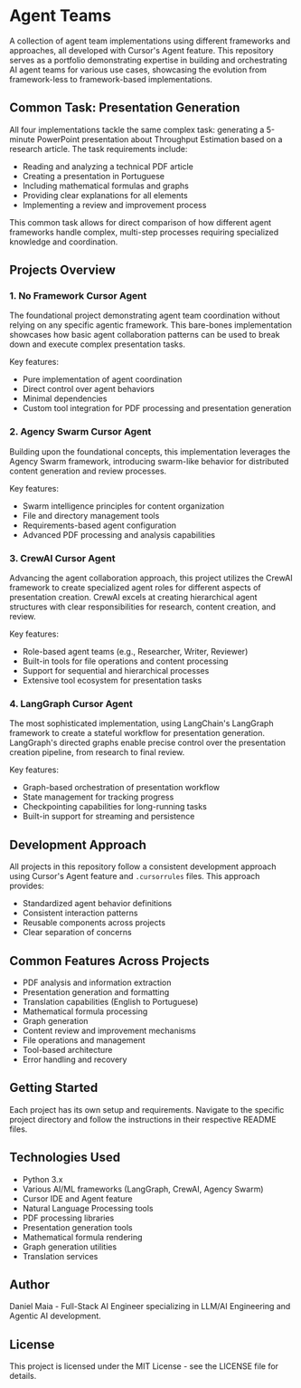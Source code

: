 # Agent Teams

A collection of agent team implementations using different frameworks and approaches, all developed with Cursor's Agent feature. This repository serves as a portfolio demonstrating expertise in building and orchestrating AI agent teams for various use cases, showcasing the evolution from framework-less to framework-based implementations.

## Common Task: Presentation Generation

All four implementations tackle the same complex task: generating a 5-minute PowerPoint presentation about Throughput Estimation based on a research article. The task requirements include:

- Reading and analyzing a technical PDF article
- Creating a presentation in Portuguese
- Including mathematical formulas and graphs
- Providing clear explanations for all elements
- Implementing a review and improvement process

This common task allows for direct comparison of how different agent frameworks handle complex, multi-step processes requiring specialized knowledge and coordination.

## Projects Overview

### 1. No Framework Cursor Agent

The foundational project demonstrating agent team coordination without relying on any specific agentic framework. This bare-bones implementation showcases how basic agent collaboration patterns can be used to break down and execute complex presentation tasks.

Key features:

- Pure implementation of agent coordination
- Direct control over agent behaviors
- Minimal dependencies
- Custom tool integration for PDF processing and presentation generation

### 2. Agency Swarm Cursor Agent

Building upon the foundational concepts, this implementation leverages the Agency Swarm framework, introducing swarm-like behavior for distributed content generation and review processes.

Key features:

- Swarm intelligence principles for content organization
- File and directory management tools
- Requirements-based agent configuration
- Advanced PDF processing and analysis capabilities

### 3. CrewAI Cursor Agent

Advancing the agent collaboration approach, this project utilizes the CrewAI framework to create specialized agent roles for different aspects of presentation creation. CrewAI excels at creating hierarchical agent structures with clear responsibilities for research, content creation, and review.

Key features:

- Role-based agent teams (e.g., Researcher, Writer, Reviewer)
- Built-in tools for file operations and content processing
- Support for sequential and hierarchical processes
- Extensive tool ecosystem for presentation tasks

### 4. LangGraph Cursor Agent

The most sophisticated implementation, using LangChain's LangGraph framework to create a stateful workflow for presentation generation. LangGraph's directed graphs enable precise control over the presentation creation pipeline, from research to final review.

Key features:

- Graph-based orchestration of presentation workflow
- State management for tracking progress
- Checkpointing capabilities for long-running tasks
- Built-in support for streaming and persistence

## Development Approach

All projects in this repository follow a consistent development approach using Cursor's Agent feature and `.cursorrules` files. This approach provides:

- Standardized agent behavior definitions
- Consistent interaction patterns
- Reusable components across projects
- Clear separation of concerns

## Common Features Across Projects

- PDF analysis and information extraction
- Presentation generation and formatting
- Translation capabilities (English to Portuguese)
- Mathematical formula processing
- Graph generation
- Content review and improvement mechanisms
- File operations and management
- Tool-based architecture
- Error handling and recovery

## Getting Started

Each project has its own setup and requirements. Navigate to the specific project directory and follow the instructions in their respective README files.

## Technologies Used

- Python 3.x
- Various AI/ML frameworks (LangGraph, CrewAI, Agency Swarm)
- Cursor IDE and Agent feature
- Natural Language Processing tools
- PDF processing libraries
- Presentation generation tools
- Mathematical formula rendering
- Graph generation utilities
- Translation services

## Author

Daniel Maia - Full-Stack AI Engineer specializing in LLM/AI Engineering and Agentic AI development.

## License

This project is licensed under the MIT License - see the LICENSE file for details.
